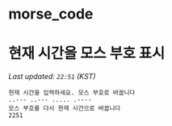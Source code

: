 # morse_code
# 현재 시간을 모스 부호 표시
<!-- MORSE_TIME_START -->
_Last updated: `22:51` (KST)_

```
현재 시간을 입력하세요. 모스 부호로 바꿉니다
..--- ..--- ..... .----
모스 부호를 다시 현재 시간으로 바꿉니다
2251
```
<!-- MORSE_TIME_END -->
